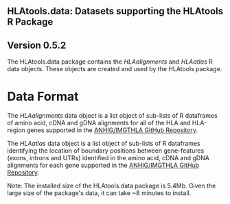 ## HLAtools.data: Datasets supporting the HLAtools R Package

## Version 0.5.2

The HLAtools.data package contains the *HLAalignments* and *HLAatlas* R data objects. These objects are created and used by the HLAtools package.

# Data Format
The *HLAalignments* data object is a list object of sub-lists of R dataframes of amino acid, cDNA and gDNA alignments for all of the HLA and HLA-region genes supported in the [ANHIG/IMGTHLA GitHub Repository](https://github.com/ANHIG/IMGTHLA/tree/Latest/alignments).

The *HLAatlas* data object is a list object of sub-lists of R dataframes identifying the location of boundary positions between gene-features (exons, introns and UTRs) identified in the amino acid, cDNA and gDNA alignments for each gene supported in the [ANHIG/IMGTHLA GitHub Repository](https://github.com/ANHIG/IMGTHLA/tree/Latest/alignments).

Note: The installed size of the HLAtools.data package is 5.4Mb. Given the large size of the package's data, it can take ~8 minutes to install.
